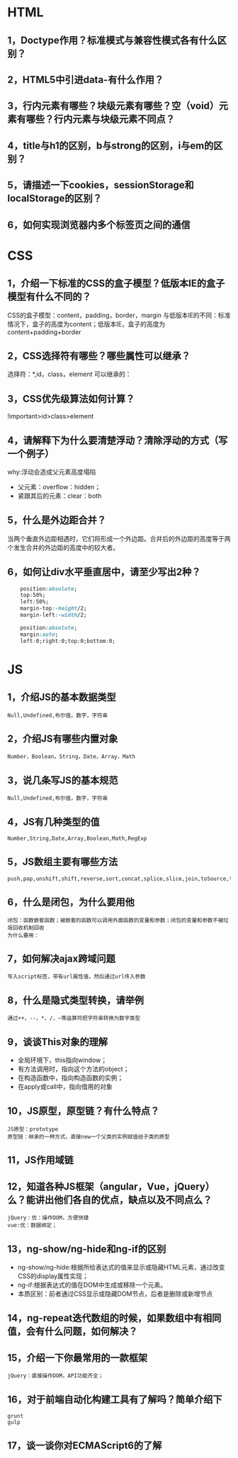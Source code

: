 # HTML
## 1，Doctype作用？标准模式与兼容性模式各有什么区别？

## 2，HTML5中引进data-有什么作用？

## 3，行内元素有哪些？块级元素有哪些？空（void）元素有哪些？行内元素与块级元素不同点？

## 4，title与h1的区别，b与strong的区别，i与em的区别？

## 5，请描述一下cookies，sessionStorage和localStorage的区别？

## 6，如何实现浏览器内多个标签页之间的通信

# CSS
## 1，介绍一下标准的CSS的盒子模型？低版本IE的盒子模型有什么不同的？
CSS的盒子模型：content，padding，border，margin
与低版本IE的不同：标准情况下，盒子的高度为content；低版本IE，盒子的高度为content+padding+border

## 2，CSS选择符有哪些？哪些属性可以继承？
选择符：*,id，class，element
可以继承的：

## 3，CSS优先级算法如何计算？
!important>id>class>element

## 4，请解释下为什么要清楚浮动？清除浮动的方式（写一个例子）
why:浮动会造成父元素高度塌陷
- 父元素：overflow：hidden；
- 紧跟其后的元素：clear：both

## 5，什么是外边距合并？
当两个垂直外边距相遇时，它们将形成一个外边距。合并后的外边距的高度等于两个发生合并的外边距的高度中的较大者。

## 6，如何让div水平垂直居中，请至少写出2种？
```css
    position:absolute;
    top:50%;
    left:50%;
    margin-top:-height/2;
    margin-left:-width/2;

    position:absolute;
    margin:auto;
    left:0;right:0;top:0;bottom:0;
```

# JS
## 1，介绍JS的基本数据类型
	Null,Undefined,布尔值，数字，字符串

## 2，介绍JS有哪些内置对象
	Number，Boolean，String，Date，Array，Math

## 3，说几条写JS的基本规范
	Null,Undefined,布尔值，数字，字符串

## 4，JS有几种类型的值
	Number,String,Date,Array,Boolean,Math,RegExp

## 5，JS数组主要有哪些方法
	push,pop,unshift,shift,reverse,sort,concat,splice,slice,join,toSource,toString,toLocaleString,valueOf

## 6，什么是闭包，为什么要用他
	闭包：函数嵌套函数；被嵌套的函数可以调用外面函数的变量和参数；闭包的变量和参数不被垃圾回收机制回收
	为什么要用：

## 7，如何解决ajax跨域问题
	写入script标签，带有url属性值，然后通过url传入参数

## 8，什么是隐式类型转换，请举例
	通过++，--，*，/，~等运算符把字符串转换为数字类型

## 9，谈谈This对象的理解
- 全局环境下，this指向window；
- 有方法调用时，指向这个方法的object；
- 在构造函数中，指向构造函数的实例；
- 在apply或call中，指向借用的对象

## 10，JS原型，原型链？有什么特点？
	JS原型：prototype
	原型链：继承的一种方式，直接new一个父类的实例赋值给子类的原型

## 11，JS作用域链
	

## 12，知道各种JS框架（angular，Vue，jQuery）么？能讲出他们各自的优点，缺点以及不同点么？
	jQuery：优：操作DOM，方便快捷
	vue:优：数据绑定；

## 13，ng-show/ng-hide和ng-if的区别
- ng-show/ng-hide:根据所给表达式的值来显示或隐藏HTML元素，通过改变CSS的display属性实现；
- ng-if:根据表达式的值在DOM中生成或移除一个元素。
- 本质区别：前者通过CSS显示或隐藏DOM节点，后者是删除或新增节点

## 14，ng-repeat迭代数组的时候，如果数组中有相同值，会有什么问题，如何解决？
	

## 15，介绍一下你最常用的一款框架
	jQuery：直接操作DOM，API功能齐全；

## 16，对于前端自动化构建工具有了解吗？简单介绍下
	grunt
	gulp

## 17，谈一谈你对ECMAScript6的了解

